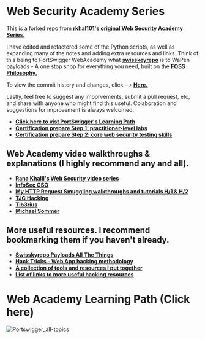 # Web Security Academy Series
This is a forked repo from [**rkhal101's original Web Security Academy Series.**](https://github.com/rkhal101/Web-Security-Academy-Series)

I have edited and refactored some of the Python scripts, as well as expanding many of the notes and adding extra resources and links.
Think of this being to PortSwigger WebAcademy what [**swisskeyrepo**](https://github.com/swisskyrepo/PayloadsAllTheThings) is to WaPen payloads - A one stop shop for everything you need, built on the [**FOSS Philosophy.**](https://en.wikibooks.org/wiki/FOSS_A_General_Introduction/Introduction)

To view the commit history and changes, click --> [**Here.**](https://github.com/rkhal101/Web-Security-Academy-Series/compare/main...LinuxUser255:Web-Security-Academy-Series:main)

Lastly, feel free to suggest any imporvements, submit a pull request, etc, and share with anyone who might find this useful. 
Colaboration and suggestions for improvement is always welcomed.
 
- [**Click here to vist PortSwigger's Learning Path**](https://portswigger.net/web-security/learning-path)
- [**Certification prepare Step 1: practitioner-level labs**](https://portswigger.net/web-security/certification/how-to-prepare/practitioner-labs-prep-step-one)
- [**Certification prepare Step 2: core web security testing skills**](https://portswigger.net/web-security/certification/how-to-prepare)

## Web Academy video walkthroughs & explanations (I highly recommend any and all).
- [**Rana Khalil's Web Security video series**](https://www.youtube.com/@RanaKhalil101) 
- [**InfoSec GSO**](https://www.youtube.com/@infosec5101/featured)
- [**My HTTP Request Smuggling walkthroughs and tutorials H/1 & H/2**](https://youtube.com/playlist?list=PLdj6yMJxBJ6J_p9fqiE3prN7BQGP0WZN7)
- [**TJC Hacking**](https://www.youtube.com/@tjchacking)
- [**Tib3rius**](https://www.youtube.com/@Tib3rius)
- [**Michael Sommer**](https://www.youtube.com/@Michael10Sommer)

## More useful resources. I recommend bookmarking them if you haven't already.
- [**Swisskyrepo Payloads All The Things**](https://github.com/swisskyrepo/PayloadsAllTheThings)
- [**Hack Tricks - Web App hacking methodology**](https://book.hacktricks.xyz/pentesting-web/web-vulnerabilities-methodology)
- [**A collection of tools and resources I put together**](https://github.com/LinuxUser255/RandoHackingStuff#hacking-resources)
- [**List of links to more useful hacking resources**](https://github.com/LinuxUser255/RandoHackingStuff/blob/main/useful_links.md)

# Web Academy Learning Path (Click here)
 ![**Portswigger_all-topics**](https://github.com/LinuxUser255/Web-Security-Academy-Series/assets/46334926/0aafd08e-ca25-4513-9e8b-ae73b2f480ca)
